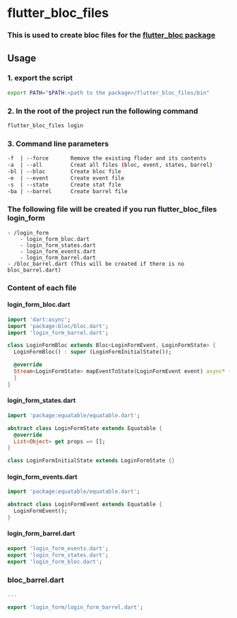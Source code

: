 # flutter_bloc_files

### This is used to create **bloc** files for the [flutter_bloc package](https://pub.dev/packages/flutter_bloc)

## Usage
### 1. export the script
```bash
export PATH="$PATH:<path to the package>/flutter_bloc_files/bin"
```

### 2. In the root of the project run the following command
```bash
flutter_bloc_files login
```

### 3. Command line parameters
```bash
-f  | --force       Remove the existing floder and its contents
-a  | --all         Creat all files (bloc, event, states, barrel)
-bl | --bloc        Create bloc file
-e  | --event       Create event file
-s  | --state       Create stat file
-ba | --barrel      Create barrel file
```

### The following file will be created if you run flutter_bloc_files login_form
```
- /login_form
    - login_form_bloc.dart
    - login_form_states.dart
    - login_form_events.dart
    - login_form_barrel.dart
- /bloc_barrel.dart (This will be created if there is no bloc_barrel.dart)
```

### Content of each file
#### login_form_bloc.dart
```dart
import 'dart:async';
import 'package:bloc/bloc.dart';
import 'login_form_barrel.dart';

class LoginFormBloc extends Bloc<LoginFormEvent, LoginFormState> {
  LoginFormBloc() : super (LoginFormInitialState());

  @override
  Stream<LoginFormState> mapEventToState(LoginFormEvent event) async* {
  }
}
```

#### login_form_states.dart
```dart
import 'package:equatable/equatable.dart';

abstract class LoginFormState extends Equatable {
  @override
  List<Object> get props => [];
}

class LoginFormInitialState extends LoginFormState {}
```

#### login_form_events.dart
```dart
import 'package:equatable/equatable.dart';

abstract class LoginFormEvent extends Equatable {
  LoginFormEvent();
}
```

#### login_form_barrel.dart
```dart
export 'login_form_events.dart';
export 'login_form_states.dart';
export 'login_form_bloc.dart';
```

### bloc_barrel.dart
```dart
...

export 'login_form/login_form_barrel.dart';
```